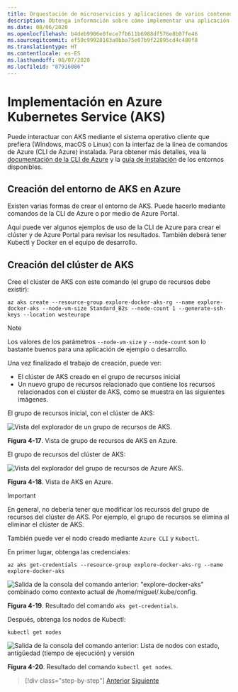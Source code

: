 ```yaml
---
title: Orquestación de microservicios y aplicaciones de varios contenedores para una alta escalabilidad y disponibilidad
description: Obtenga información sobre cómo implementar una aplicación con Azure Kubernetes Service.
ms.date: 08/06/2020
ms.openlocfilehash: b4deb9906e0fece7fb611b6988df576e8b07fe46
ms.sourcegitcommit: ef50c99928183a0bba75e07b9f22895cd4c480f8
ms.translationtype: HT
ms.contentlocale: es-ES
ms.lasthandoff: 08/07/2020
ms.locfileid: "87916086"
---
```

# <a name="deploy-to-azure-kubernetes-service-aks"></a>Implementación en Azure Kubernetes Service (AKS)

Puede interactuar con AKS mediante el sistema operativo cliente que prefiera (Windows, macOS o Linux) con la interfaz de la línea de comandos de Azure (CLI de Azure) instalada. Para obtener más detalles, vea la [documentación de la CLI de Azure](https://docs.microsoft.com/cli/azure/?view=azure-cli-latest) y la [guía de instalación](https://docs.microsoft.com/cli/azure/install-azure-cli?view=azure-cli-latest) de los entornos disponibles.

## <a name="create-the-aks-environment-in-azure"></a>Creación del entorno de AKS en Azure

Existen varias formas de crear el entorno de AKS. Puede hacerlo mediante comandos de la CLI de Azure o por medio de Azure Portal.

Aquí puede ver algunos ejemplos de uso de la CLI de Azure para crear el clúster y de Azure Portal para revisar los resultados. También deberá tener Kubectl y Docker en el equipo de desarrollo.

## <a name="create-the-aks-cluster"></a>Creación del clúster de AKS

Cree el clúster de AKS con este comando (el grupo de recursos debe existir):

```console
az aks create --resource-group explore-docker-aks-rg --name explore-docker-aks --node-vm-size Standard_B2s --node-count 1 --generate-ssh-keys --location westeurope
```

> [!NOTE]
> Los valores de los parámetros `--node-vm-size` y `--node-count` son lo bastante buenos para una aplicación de ejemplo o desarrollo.

Una vez finalizado el trabajo de creación, puede ver:

- El clúster de AKS creado en el grupo de recursos inicial
- Un nuevo grupo de recursos relacionado que contiene los recursos relacionados con el clúster de AKS, como se muestra en las siguientes imágenes.

El grupo de recursos inicial, con el clúster de AKS:

![Vista del explorador de un grupo de recursos de AKS.](media/deploy-azure-kubernetes-service/aks-cluster-view.png)

**Figura 4-17**. Vista de grupo de recursos de AKS en Azure.

El grupo de recursos del clúster de AKS:

![Vista del explorador del grupo de recursos de Azure AKS.](media/deploy-azure-kubernetes-service/aks-resource-group-view.png)

**Figura 4-18**. Vista de AKS en Azure.

> [!IMPORTANT]
> En general, no debería tener que modificar los recursos del grupo de recursos del clúster de AKS. Por ejemplo, el grupo de recursos se elimina al eliminar el clúster de AKS.

También puede ver el nodo creado mediante `Azure CLI` y `Kubectl`.

En primer lugar, obtenga las credenciales:

```console
az aks get-credentials --resource-group explore-docker-aks-rg --name explore-docker-aks
```

![Salida de la consola del comando anterior: "explore-docker-aks" combinado como contexto actual de /home/miguel/.kube/config.](media/deploy-azure-kubernetes-service/get-credentials-command-result.png)

**Figura 4-19**. Resultado del comando `aks get-credentials`.

Después, obtenga los nodos de Kubectl:

```console
kubectl get nodes
```

![Salida de la consola del comando anterior: Lista de nodos con estado, antigüedad (tiempo de ejecución) y versión](media/deploy-azure-kubernetes-service/kubectl-get-nodes-command-result.png)

**Figura 4-20**. Resultado del comando `kubectl get nodes`.

> [!div class="step-by-step"]
> [Anterior](orchestrate-high-scalability-availability.md)
> [Siguiente](docker-apps-development-environment.md)
